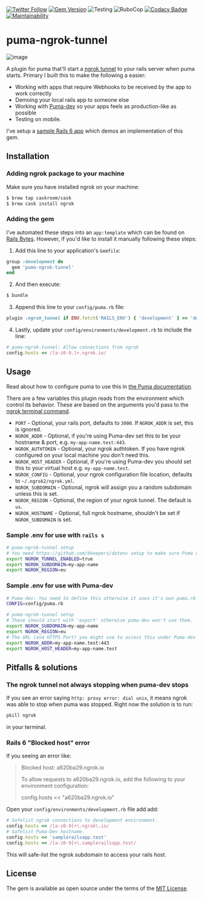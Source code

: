 [![Twitter Follow](https://img.shields.io/twitter/follow/MikeRogers0?label=Follow%20%40MikeRogers0%20For%20Updates&style=social)](https://twitter.com/MikeRogers0)
[![Gem Version](https://badge.fury.io/rb/puma-ngrok-tunnel.svg)](https://badge.fury.io/rb/puma-ngrok-tunnel)
![Testing](https://github.com/MikeRogers0/puma-ngrok-tunnel/workflows/Testing/badge.svg)
![RuboCop](https://github.com/MikeRogers0/puma-ngrok-tunnel/workflows/RuboCop/badge.svg)
[![Codacy Badge](https://api.codacy.com/project/badge/Grade/90680257c9dd4613a36ec3ac890e3559)](https://www.codacy.com/app/MikeRogers0/puma-ngrok-tunnel?utm_source=github.com&amp;utm_medium=referral&amp;utm_content=MikeRogers0/puma-ngrok-tunnel&amp;utm_campaign=Badge_Grade)
[![Maintainability](https://api.codeclimate.com/v1/badges/c5710efd4dc1f90c7487/maintainability)](https://codeclimate.com/github/MikeRogers0/puma-ngrok-tunnel/maintainability)

# puma-ngrok-tunnel

![image](https://user-images.githubusercontent.com/325384/57193363-1d2c4800-6f32-11e9-82a4-1efc54fac0ad.png)

A plugin for puma that'll start a [ngrok tunnel](https://ngrok.com/) to your rails server when puma starts. Primary I built this to make the following a easier:

  * Working with apps that require Webhooks to be received by the app to work correctly
  * Demoing your local rails app to someone else
  * Working with [Puma-dev](https://github.com/puma/puma-dev/) so your apps feels as production-like as possible
  * Testing on mobile.

I've setup a [sample Rails 6 app](https://github.com/MikeRogers0/puma-ngrok-tunnel-SampleRails6App) which demos an implementation of this gem.

## Installation

### Adding ngrok package to your machine

Make sure you have installed ngrok on your machine:

```bash
$ brew tap caskroom/cask
$ brew cask install ngrok
```

### Adding the gem

I've automated these steps into an `app:template` which can be found on [Rails Bytes](https://railsbytes.com/templates/xkjseg). However, if you'd like to install it manually following these steps:

1. Add this line to your application's `Gemfile`:

```ruby
group :development do
  gem 'puma-ngrok-tunnel'
end
```

2. And then execute:

```bash
$ bundle
```

3. Append this line to your `config/puma.rb` file:

```ruby
plugin :ngrok_tunnel if ENV.fetch('RAILS_ENV') { 'development' } == 'development'
```

4. Lastly, update your `config/environments/development.rb` to include the line:

```ruby
# puma-ngrok-tunnel: Allow connections from ngrok
config.hosts << /[a-z0-9.]+.ngrok.io/
```

## Usage

Read about how to configure puma to use this in [the Puma documentation](https://github.com/puma/puma#plugins).

There are a few variables this plugin reads from the environment which control its behavior. These are based on the arguments you'd pass to the [ngrok terminal command](https://ngrok.com/docs#http-subdomain).

  * `PORT` - Optional, your rails port, defaults to `3000`. If `NGROK_ADDR` is set, this is ignored.
  * `NGROK_ADDR` - Optional, if you're using Puma-dev set this to be your hostname & port, e.g. `my-app-name.test:443`.
  * `NGROK_AUTHTOKEN` - Optional, your ngrok authtoken. If you have ngrok configured on your local machine you don't need this.
  * `NGROK_HOST_HEADER` - Optional, if you're using Puma-dev you should set this to your virtual host e.g. `my-app-name.test`.
  * `NGROK_CONFIG` - Optional, your ngrok configuration file location, defaults to `~/.ngrok2/ngrok.yml`.
  * `NGROK_SUBDOMAIN` - Optional, ngrok will assign you a random subdomain unless this is set.
  * `NGROK_REGION` - Optional, the region of your ngrok tunnel. The default is `us`.
  * `NGROK_HOSTNAME` - Optional, full ngrok hostname, shouldn't be set if `NGROK_SUBDOMAIN` is set.

### Sample .env for use with `rails s`

```bash
# puma-ngrok-tunnel setup
# You need https://github.com/bkeepers/dotenv setup to make sure Puma can use these.
export NGROK_TUNNEL_ENABLED=true
export NGROK_SUBDOMAIN=my-app-name
export NGROK_REGION=eu
```

### Sample .env for use with Puma-dev

```bash
# Puma-dev: You need to define this otherwise it uses it's own puma.rb file.
CONFIG=config/puma.rb

# puma-ngrok-tunnel setup
# These should start with 'export' otherwise puma-dev won't use them.
export NGROK_SUBDOMAIN=my-app-name
export NGROK_REGION=eu
# The URL (and HTTPS Port) you might use to access this under Puma-dev
export NGROK_ADDR=my-app-name.test:443
export NGROK_HOST_HEADER=my-app-name.test
```

## Pitfalls & solutions

### The ngrok tunnel not always stopping when puma-dev stops

If you see an error saying `http: proxy error: dial unix`, it means ngrok was able to stop when puma was stopped. Right now the solution is to run:

```bash
pkill ngrok
```

in your terminal.

### Rails 6 "Blocked host" error

If you seeing an error like:

> Blocked host: a620ba29.ngrok.io
>
> To allow requests to a620ba29.ngrok.io, add the following to your environment configuration:
>
> config.hosts << "a620ba29.ngrok.io"

Open your `config/environments/development.rb` file add add:

```ruby
# Safelist ngrok connections to development environment.
config.hosts << /[a-z0-9]+\.ngrok\.io/
# Safelist Puma-Dev hostname.
config.hosts << 'samplerailsapp.test'
config.hosts << /[a-z0-9]+\.samplerailsapp.test/
```

This will safe-list the ngrok subdomain to access your rails host.

## License

The gem is available as open source under the terms of the [MIT License](http://opensource.org/licenses/MIT).
